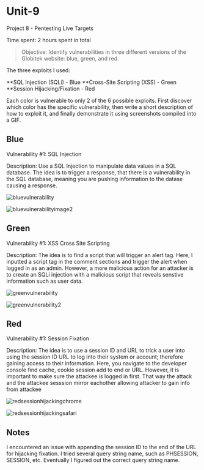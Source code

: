 # Unit-9
Project 8 - Pentesting Live Targets

Time spent: 2 hours spent in total

> Objective: Identify vulnerabilities in three different versions of the Globitek website: blue, green, and red.

The three exploits I used:


**SQL Injection (SQLi) - Blue 
**Cross-Site Scripting (XSS) - Green
**Session Hijacking/Fixation - Red

Each color is vulnerable to only 2 of the 6 possible exploits. First discover which color has the specific vulnerability, then write a short description of how to exploit it, and finally demonstrate it using screenshots compiled into a GIF.

## Blue

Vulnerability #1: SQL Injection

Description: Use a SQL Injection to manipulate data values in a SQL database. The idea is to trigger a response, that there is a vulnerability in the SQL database, meaning you are pushing information to the datase causing a response. 

![bluevulnerability](https://user-images.githubusercontent.com/64348938/115821657-08b01700-a3b8-11eb-982f-1cbae07195af.png)

![bluevulnerabilityimage2](https://user-images.githubusercontent.com/64348938/115821701-1ebdd780-a3b8-11eb-8e9f-e29a9bc5e5d5.png)

## Green

Vulnerability #1: XSS Cross Site Scripting

Description: The idea is to find a script that will trigger an alert tag. Here, I inputted a script tag in the comment sections and trigger the alert when logged in as an admin. However, a more malicious action for an attacker is to create an SQLi injection with a malicious script that reveals senstive information such as user data.

![greenvulnerability](https://user-images.githubusercontent.com/64348938/115822051-bcb1a200-a3b8-11eb-90aa-5dd96a9c2003.png)

![greenvulnerability2](https://user-images.githubusercontent.com/64348938/115822118-d9e67080-a3b8-11eb-8c15-2392b62cd1f7.png)


## Red

Vulnerability #1: Session Fixation

Description: The idea is to use a session ID and URL to trick a user into using the session ID URL to log into their system or account; therefore gaining access to their information. Here, you navigate to the developer console find cache, cookie session add to end or URL. However, it is important to make sure the attackee is logged in first. That way the attack and the attackee sesssion mirror eachother allowing attacker to gain info from attackee

![redsessionhijackingchrome](https://user-images.githubusercontent.com/64348938/115822554-993b2700-a3b9-11eb-9233-78ec343ba14c.png)

![redsessionhijackingsafari](https://user-images.githubusercontent.com/64348938/115822586-a6581600-a3b9-11eb-8030-43be6afcffbb.png)



## Notes

I encountered an issue with appending the session ID to the end of the URL for hijacking fixation. I tried several query string name, such as PHSESSION, SESSION, etc. Eventually I figured out the correct query string name. 
